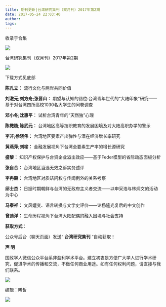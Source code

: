 ```yaml
---
title: 期刊更新|台湾研究集刊（双月刊）2017年第2期
date: 2017-05-24 22:03:40
author: 
tags: 
---
```



收录于合集

![](/images/4281/2.png)

台湾研究集刊（双月刊）2017年第2期

![](/images/4281/3.jpeg)

  

下载方式见底部

  

 **陈孔立：** 流行文化与两岸共同价值

  

**刘澈元;刘方舟;张晋山：** 期望与认知的错位:台湾青年世代的“大陆印象”研究——基于对台湾四所高校1030名大学生的问卷调查

  

 **邓小冬;沈惠平：** 试析台湾青年的“天然独”心理

  

 **陈橄榄;陈武元：** 台湾地区高等技职教育的发展困境及对大陆高职办学的警示  

  

 **李非;徐晓伟：** 台湾地区要素产出弹性与潜在经济增长率研究  

  

 **黄燕萍;刘榆：** 金融发展视角下台湾全要素生产率的增长源研究  

  

 **盛黎：** 知识产权保护与台资企业溢出效应——基于Feder模型的省际动态面板分析  

  

 **张自合：** 台湾地区当选无效之诉实务述评  

  

 **李冉毅：** 台湾地区对质诘问权与传闻例外的关系考察  

  

 **邱士杰：** 日据时期朝鲜与台湾的无政府主义者交流——以申采浩与林炳文的活动为中心  

  

 **马泰祥：** 文风嬗变、语言转换与文学史评价——论杨逵光复后的中文创作  

  

 **曾迪洋：** 生命历程视角下台湾大陆配偶的融入困境与社会支持  

  

 **获取方式：**

公众号后台（聊天页面）发送“ **台湾研究集刊** ”自动获取！

  

 **声 明**

国政学人微信公众平台系非盈利学术平台。建立初衷是方便广大学人进行学术研究，促进学术的传播和交流，不做任何商业用途。如有任何权利问题，请直接与我们联系。

![](/images/4281/4.png)

编辑：晞哲

  

![](/images/4281/5.png)

